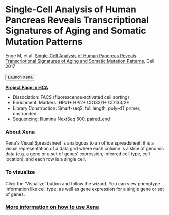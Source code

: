 # Single-Cell Analysis of Human Pancreas Reveals Transcriptional Signatures of Aging and Somatic Mutation Patterns

Enge M, et al. [Single-Cell Analysis of Human Pancreas Reveals Transcriptional Signatures of Aging and Somatic Mutation Patterns.](https://www.ncbi.nlm.nih.gov/pubmed/28965763) Cell 2017

<button class="cohortButton">Launch Xena</button>

**[Project Page in HCA](https://data.humancellatlas.org/explore/projects/cddab57b-6868-4be4-806f-395ed9dd635a)**

* Dissociation: FACS (fluorescence-activated cell sorting)
* Enrichment: Markers: HPx1+ HPi2+ CD133/1+ CD133/2+
* Library Construction: Smart-seq2, full length, poly-dT primer, unstranded
* Sequencing: Illumina NextSeq 500, paired_end

### About Xena
Xena's Visual Spreadsheet is analogous to an office spreadsheet: it is a visual representation of a data grid where each column is a slice of genomic data (e.g. a gene or a set of genes' expression, inferred cell type, cell location), and each row is a single cell.



### To visualize
Click the 'Visualize' button and follow the wizard. You can view phenotype information like cell type, as well as gene expression for a single gene or set of genes.

### [More information on how to use Xena](https://singlecell.xenabrowser.net/datapages/?markdown=https://raw.githubusercontent.com/ucscXena/cohortMetaData/master/hub_singlecellnew.xenahubs.net/example1/info.mdown)

<br>
